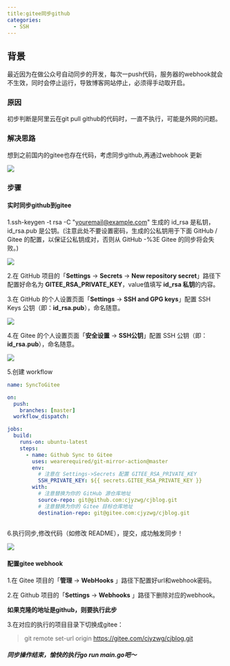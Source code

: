 ```yaml
---
title:gitee同步github
categories:
  - SSH
---
```

## 背景
最近因为在做公众号自动同步的开发，每次一push代码，服务器的webhook就会不生效，同时会停止运行，导致博客网站停止，必须得手动取开启。

### 原因
初步判断是阿里云在git pull github的代码时，一直不执行，可能是外网的问题。

### 解决思路
想到之前国内的gitee也存在代码，考虑同步github,再通过webhook 更新


![](https://gitee.com/cjyzwg/img/raw/master/202203131218367.png)

### 步骤

#### **实时同步github到gitee**
1.ssh-keygen -t rsa -C "youremail@example.com"
生成的 id_rsa 是私钥，id_rsa.pub 是公钥。(注意此处不要设置密码，生成的公私钥用于下面 GitHub / Gitee 的配置，以保证公私钥成对，否则从 GitHub -%3E Gitee 的同步将会失败。)

![](https://gitee.com/cjyzwg/img/raw/master/202203131223319.png)

2.在 GitHub 项目的「**Settings**  ->  **Secrets**  →  **New repository secret**」路径下配置好命名为 **GITEE_RSA_PRIVATE_KEY**，value值填写 **id_rsa 私钥**的内容。

3.在 GitHub 的个人设置页面「**Settings** ->  **SSH and GPG keys**」配置 SSH Keys 公钥（即：**id_rsa.pub**），命名随意。

![](https://gitee.com/cjyzwg/img/raw/master/202203131227576.png)

4.在 Gitee 的个人设置页面「**安全设置** -> **SSH公钥**」配置 SSH 公钥（即：**id_rsa.pub**），命名随意。

![](https://gitee.com/cjyzwg/img/raw/master/202203131228907.png)

5.创建 workflow

```yaml
name: SyncToGitee

on:
  push:
    branches: [master]
  workflow_dispatch:

jobs:
  build:
    runs-on: ubuntu-latest
    steps:
      - name: Github Sync to Gitee
        uses: wearerequired/git-mirror-action@master
        env:
          # 注意在 Settings->Secrets 配置 GITEE_RSA_PRIVATE_KEY
          SSH_PRIVATE_KEY: ${{ secrets.GITEE_RSA_PRIVATE_KEY }}
        with:
          # 注意替换为你的 GitHub 源仓库地址
          source-repo: git@github.com:cjyzwg/cjblog.git
          # 注意替换为你的 Gitee 目标仓库地址
          destination-repo: git@gitee.com:cjyzwg/cjblog.git
          
```

6.执行同步,修改代码（如修改 README），提交，成功触发同步！

![](https://gitee.com/cjyzwg/img/raw/master/202203131231561.png)

#### **配置gitee webhook**
1.在 Gitee 项目的「**管理** -> **WebHooks** 」路径下配置好url和webhook密码。

2.在 Github 项目的「**Settings** -> **Webhooks** 」路径下删除对应的webhook。

**如果克隆的地址是github，则要执行此步**

3.在对应的执行的项目目录下切换成gitee：  

> git remote set-url origin https://gitee.com/cjyzwg/cjblog.git

##### 同步操作结束，愉快的执行go run main.go吧～